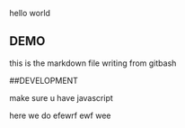 hello world
## DEMO

this is the markdown file writing from gitbash

##DEVELOPMENT

make sure u have javascript


here we do efewrf	ewf	wee
